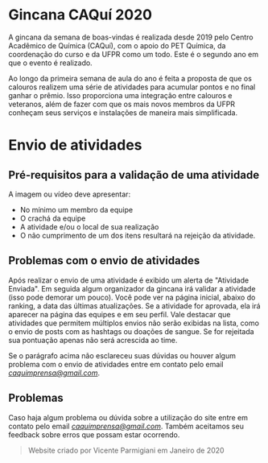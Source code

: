 # Gincana CAQuí 2020
 A gincana da semana de boas-vindas é realizada desde 2019 pelo Centro Acadêmico de Química (CAQuí), com o apoio do PET Química, da coordenação do curso e da UFPR como um todo. Este é o segundo ano em que o evento é realizado.

Ao longo da primeira semana de aula do ano é feita a proposta de que os calouros realizem uma série de atividades para acumular pontos e no final ganhar o prêmio. Isso proporciona uma integração entre calouros e veteranos, além de fazer com que os mais novos membros da UFPR conheçam seus serviços e instalações de maneira mais simplificada.

# Envio de atividades

## Pré-requisitos para a validação de uma atividade

A imagem ou vídeo deve apresentar:
- No mínimo um membro da equipe
- O crachá da equipe
- A atividade e/ou o local de sua realização
- O não cumprimento de um dos itens resultará na rejeição da atividade.

## Problemas com o envio de atividades

Após realizar o envio de uma atividade é exibido um alerta de "Atividade Enviada". Em seguida algum organizador da gincana irá validar a atividade (isso pode demorar um pouco). Você pode ver na página inicial, abaixo do ranking, a data das últimas atualizações. Se a atividade for aprovada, ela irá aparecer na página das equipes e em seu perfil. Vale destacar que atividades que permitem múltiplos envios não serão exibidas na lista, como o envio de posts com as hashtags ou doações de sangue. Se for rejeitada sua pontuação apenas não será acrescida ao time.

Se o parágrafo acima não esclareceu suas dúvidas ou houver algum problema com o envio de atividades entre em contato pelo email *caquimprensa@gmail.com*.

## Problemas
Caso haja algum problema ou dúvida sobre a utilização do site entre em contato pelo email *caquimprensa@gmail.com*. Também aceitamos seu feedback sobre erros que possam estar ocorrendo.




> Website criado por Vicente Parmigiani em Janeiro de 2020

